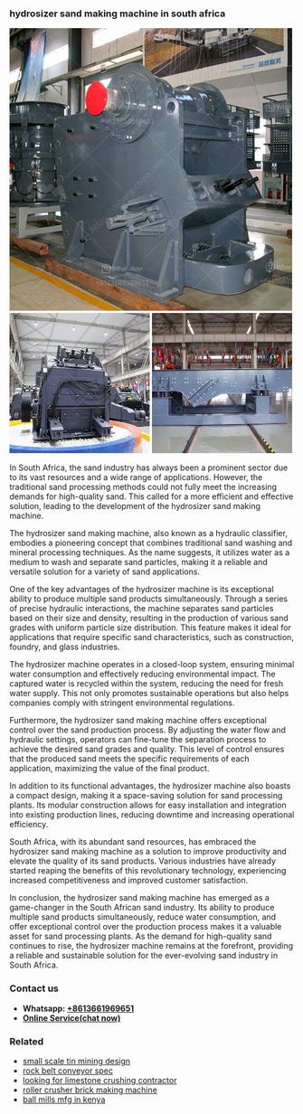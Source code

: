 <h3>hydrosizer sand making machine in south africa</h3><img src='1708408204.jpg' alt=''><p>In South Africa, the sand industry has always been a prominent sector due to its vast resources and a wide range of applications. However, the traditional sand processing methods could not fully meet the increasing demands for high-quality sand. This called for a more efficient and effective solution, leading to the development of the hydrosizer sand making machine.</p><p>The hydrosizer sand making machine, also known as a hydraulic classifier, embodies a pioneering concept that combines traditional sand washing and mineral processing techniques. As the name suggests, it utilizes water as a medium to wash and separate sand particles, making it a reliable and versatile solution for a variety of sand applications.</p><p>One of the key advantages of the hydrosizer machine is its exceptional ability to produce multiple sand products simultaneously. Through a series of precise hydraulic interactions, the machine separates sand particles based on their size and density, resulting in the production of various sand grades with uniform particle size distribution. This feature makes it ideal for applications that require specific sand characteristics, such as construction, foundry, and glass industries.</p><p>The hydrosizer machine operates in a closed-loop system, ensuring minimal water consumption and effectively reducing environmental impact. The captured water is recycled within the system, reducing the need for fresh water supply. This not only promotes sustainable operations but also helps companies comply with stringent environmental regulations.</p><p>Furthermore, the hydrosizer sand making machine offers exceptional control over the sand production process. By adjusting the water flow and hydraulic settings, operators can fine-tune the separation process to achieve the desired sand grades and quality. This level of control ensures that the produced sand meets the specific requirements of each application, maximizing the value of the final product.</p><p>In addition to its functional advantages, the hydrosizer machine also boasts a compact design, making it a space-saving solution for sand processing plants. Its modular construction allows for easy installation and integration into existing production lines, reducing downtime and increasing operational efficiency.</p><p>South Africa, with its abundant sand resources, has embraced the hydrosizer sand making machine as a solution to improve productivity and elevate the quality of its sand products. Various industries have already started reaping the benefits of this revolutionary technology, experiencing increased competitiveness and improved customer satisfaction.</p><p>In conclusion, the hydrosizer sand making machine has emerged as a game-changer in the South African sand industry. Its ability to produce multiple sand products simultaneously, reduce water consumption, and offer exceptional control over the production process makes it a valuable asset for sand processing plants. As the demand for high-quality sand continues to rise, the hydrosizer machine remains at the forefront, providing a reliable and sustainable solution for the ever-evolving sand industry in South Africa.</p><h3>Contact us</h3><ul><li><strong>Whatsapp:&nbsp;<a href="https://wa.me/8613661969651">+8613661969651</a></strong></li><li><a href="https://swt.shibang-china.com/?git&amp;zhl&amp;hydrosizer sand making machine in south africa"><strong>Online Service(chat now)</strong></a></li></ul><h3>Related</h3><ul><li><a href='small scale tin mining design.md'>small scale tin mining design</a></li><li><a href='rock belt conveyor spec.md'>rock belt conveyor spec</a></li><li><a href='looking for limestone crushing contractor.md'>looking for limestone crushing contractor</a></li><li><a href='roller crusher brick making machine.md'>roller crusher brick making machine</a></li><li><a href='ball mills mfg in kenya.md'>ball mills mfg in kenya</a></li></ul>